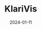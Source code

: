 ---  
layout: startup_page  
title: "KlariVis"  
id: "klarivis.com"  
permalink: "/klarivisklarivis.com01112024/"  
website: "https://klarivis.com/"  
funding_round: "Series B"  
funding_amount: "$11M"  
investors: "Blueprint Equity"  
about: "KlariVis provides data analytics solutions for community banks and credit unions, empowering them with advanced data insights to accelerate growth. Its modern technology stack allows financial institutions to easily access and understand their data, improving team efficiency and customer experience. KlariVis focuses on helping these institutions make better data-driven decisions."  
markets: "Fintech, Banking, Analytics, Business Intelligence, Data Integration, Data Visualization, Software"  
hq: "Roanoke, Virginia, United States"  
founded_year: "2019"  
linkedin: "https://www.linkedin.com/company/klarivis"  
twitter: "https://twitter.com/klarivis"  
instagram: ""  
facebook: ""  
crunchbase: "https://www.crunchbase.com/organization/klarivis"  
pitchbook: "https://pitchbook.com/profiles/company/436708-45"  

date_display: "11-Jan-2024"  
date: "2024-01-11"

# SEO Optimization  
meta_title: "KlariVis - Series B Funding ($11M)"  
meta_description: "KlariVis, KlariVis provides data analytics solutions for community banks and credit unions, empowering them with advanced data insights to accelerate growth. It..."  
meta_keywords: "KlariVis, Fintech, Banking, Analytics, Business Intelligence, Data Integration, Data Visualization, Software, Series B funding"  
canonical_url: "https://startup.projectstartups.com/klarivisklarivis.com01112024/"  
---